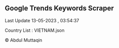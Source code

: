 

## Google Trends Keywords Scraper 
 
Last Update 13-05-2023 , 03:54:37

Country List :
VIETNAM.json



© Abdul Muttaqin 
